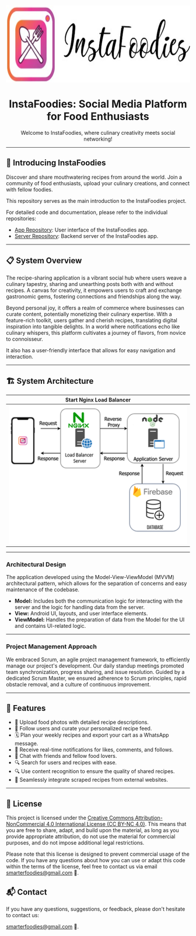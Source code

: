 <div align="center">
  <img src="pics/logo.jpeg" alt="InstaFoodies Logo"  width="1000" height="210"/>
  <h1>InstaFoodies: Social Media Platform for Food Enthusiasts</h1>
  <p>Welcome to InstaFoodies, where culinary creativity meets social networking!</p>
</div>

---

## 🍔 Introducing InstaFoodies

Discover and share mouthwatering recipes from around the world. Join a community of food enthusiasts, upload your culinary creations, and connect with fellow foodies.

This repository serves as the main introduction to the InstaFoodies project.

For detailed code and documentation, please refer to the individual repositories:

- [App Repository](https://github.com/orelz890/InstaFoodies): User interface of the InstaFoodies app.
- [Server Repository](https://github.com/orelz890/InstaFoodies_server): Backend server of the InstaFoodies app.

---

## 📋 System Overview

The recipe-sharing application is a vibrant social hub where users weave a culinary tapestry, sharing and unearthing posts both with and without recipes. A canvas for creativity, it empowers users to craft and exchange gastronomic gems, fostering connections and friendships along the way.

Beyond personal joy, it offers a realm of commerce where businesses can curate content, potentially monetizing their culinary expertise. With a feature-rich toolkit, users gather and cherish recipes, translating digital inspiration into tangible delights. In a world where notifications echo like culinary whispers, this platform cultivates a journey of flavors, from novice to connoisseur.

It also has a user-friendly interface that allows for easy navigation and interaction.

---

## 🏗️ System Architecture

| Start Nginx Load Balancer |
| :---: |
| <img src="pics/system_architecture.png" alt="system_architecture" width="700" /> |

---

### Architectural Design

The application developed using the Model-View-ViewModel (MVVM) architectural pattern, which allows for the separation of concerns and easy maintenance of the codebase.

- **Model:** Includes both the communication logic for interacting with the server and the logic for handling data from the server.
- **View:** Android UI, layouts, and user interface elements.
- **ViewModel:** Handles the preparation of data from the Model for the UI and contains UI-related logic.

---


###  Project Management Approach

We embraced Scrum, an agile project management framework, to efficiently manage our project's development. Our daily standup meetings promoted team synchronization, progress sharing, and issue resolution. Guided by a dedicated Scrum Master, we ensured adherence to Scrum principles, rapid obstacle removal, and a culture of continuous improvement.


---

## 🌟 Features

- 📸 Upload food photos with detailed recipe descriptions.
- 👥 Follow users and curate your personalized recipe feed.
- 🗓️ Plan your weekly recipes and export your cart as a WhatsApp message.
- 🔔 Receive real-time notifications for likes, comments, and follows.
- 💬 Chat with friends and fellow food lovers.
- 🔍 Search for users and recipes with ease.
- 🔍 Use content recognition to ensure the quality of shared recipes.
- 🔗 Seamlessly integrate scraped recipes from external websites.

---


## 📜 License

This project is licensed under the [Creative Commons Attribution-NonCommercial 4.0 International License (CC BY-NC 4.0)](https://creativecommons.org/licenses/by-nc/4.0/). This means that you are free to share, adapt, and build upon the material, as long as you provide appropriate attribution, do not use the material for commercial purposes, and do not impose additional legal restrictions.

Please note that this license is designed to prevent commercial usage of the code. If you have any questions about how you can use or adapt this code within the terms of the license, feel free to contact us via email smarterfoodies@gmail.com 📮.

## 📬 Contact

If you have any questions, suggestions, or feedback, please don't hesitate to contact us:

smarterfoodies@gmail.com 📮.
